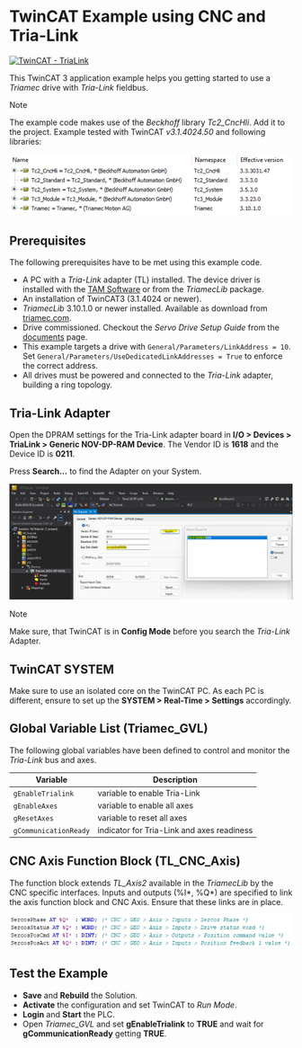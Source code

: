 # TwinCAT Example using CNC and Tria-Link
[![TwinCAT - TriaLink](https://img.shields.io/static/v1?label=TwinCAT&message=Tria-Link&color=b51839)](https://www.triamec.com/de/beckhoff-tam-integration-tria-link.html)

This TwinCAT 3 application example helps you getting started to use a *Triamec* drive with *Tria-Link* fieldbus.

> [!NOTE]
> The example code makes use of the *Beckhoff* library *Tc2_CncHli*. Add it to the project.
> Example tested with TwinCAT *v3.1.4024.50* and following libraries:

![Library](./doc/LibraryCNC.png)

## Prerequisites

The following prerequisites have to be met using this example code.

- A PC with a *Tria-Link* adapter (TL) installed. The device driver is installed with the [TAM Software](https://www.triamec.com/en/tam-software-support.html) or from the *TriamecLib* package.
- An installation of TwinCAT3 (3.1.4024 or newer).
- *TriamecLib* 3.10.1.0 or newer installed. Available as download from [triamec.com](https://www.triamec.com/de/beckhoff-tam-integration-tria-link.html).
- Drive commissioned. Checkout the *Servo Drive Setup Guide* from the [documents](https://www.triamec.com/en/documents.html) page.
- This example targets a drive with `General/Parameters/LinkAddress = 10`. Set `General/Parameters/UseDedicatedLinkAddresses = True` to enforce the correct address.
- All drives must be powered and connected to the *Tria-Link* adapter, building a ring topology.

## Tria-Link Adapter

Open the DPRAM settings for the Tria-Link adapter board in **I/O > Devices > TriaLink > Generic NOV-DP-RAM Device**.
The Vendor ID is **1618** and the Device ID is **0211**.

Press **Search...** to find the Adapter on your System.

![Tria-Link Adapter](./doc/TriaLink.png)

> [!NOTE]
> Make sure, that TwinCAT is in **Config Mode** before you search the *Tria-Link* Adapter.

## TwinCAT SYSTEM

Make sure to use an isolated core on the TwinCAT PC. As each PC is different, ensure to set up the **SYSTEM > Real-Time > Settings** accordingly. 

## Global Variable List (Triamec_GVL)

The following global variables have been defined to control and monitor the *Tria-Link* bus and axes.

| Variable              | Description                                |
| --------------------- | ------------------------------------------ |
| `gEnableTrialink`     | variable to enable Tria-Link               |
| `gEnableAxes`         | variable to enable all axes                |
| `gResetAxes`          | variable to reset all axes                 |
| `gCommunicationReady` | indicator for Tria-Link and axes readiness |

## CNC Axis Function Block (TL_CNC_Axis)

The function block extends *TL_Axis2* available in the *TriamecLib* by the CNC specific interfaces.
Inputs and outputs (%I*, %Q*) are specified to link the axis function block and CNC Axis.
Ensure that these links are in place.

![Mapping](./doc/Mapping.png)

## Test the Example

- **Save** and **Rebuild** the Solution.
- **Activate** the configuration and set TwinCAT to *Run Mode*.
- **Login** and **Start** the PLC.
- Open *Triamec_GVL* and set **gEnableTrialink** to **TRUE** and wait for **gCommunicationReady** getting **TRUE**.
